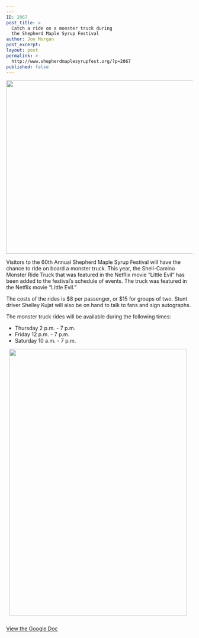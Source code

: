 ```yaml
---
---
ID: 2067
post_title: >
  Catch a ride on a monster truck during
  the Shepherd Maple Syrup Festival
author: Jon Morgan
post_excerpt:
layout: post
permalink: >
  http://www.shepherdmaplesyrupfest.org/?p=2067
published: false
---
```

<img title="" src="http://www.shepherdmaplesyrupfest.org/wp-content/uploads/2018/04/null-1.jpeg" alt="" width="624" height="468" />

Visitors to the 60th Annual Shepherd Maple Syrup Festival will have the chance to ride on board a monster truck. This year, the Shell-Camino Monster Ride Truck that was featured in the Netflix movie “Little Evil” has been added to the festival’s schedule of events. The truck was featured in the Netflix movie “Little Evil.”

The costs of the rides is $8 per passenger, or $15 for groups of two. Stunt driver Shelley Kujat will also be on hand to talk to fans and sign autographs.

The monster truck rides will be available during the following times:
<ul>
 	<li>Thursday 2 p.m. - 7 p.m.</li>
 	<li>Friday 12 p.m. - 7 p.m.</li>
 	<li>Saturday 10 a.m. - 7 p.m.</li>
</ul>
&nbsp;

<img title="" src="http://www.shepherdmaplesyrupfest.org/wp-content/uploads/2018/04/null-2.jpeg" alt="" width="480" height="720" />

###

<a href="https://docs.google.com/document/d/13TNo6mFUXaGrKljTU6fYOTAMgbMLfkYfXOaqoXheOc4/edit?usp=sharing">View the Google Doc</a>